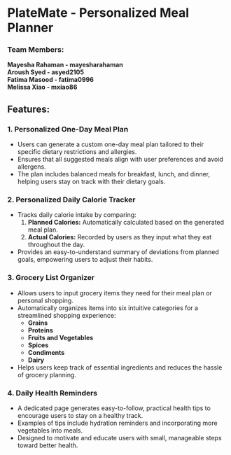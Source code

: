 # PlateMate - Personalized Meal Planner
### Team Members: <br>
**Mayesha Rahaman - mayesharahaman <br>**
**Aroush Syed - asyed2105 <br>
Fatima Masood - fatima0996 <br>
Melissa Xiao - mxiao86**

## Features:

### **1. Personalized One-Day Meal Plan**
- Users can generate a custom one-day meal plan tailored to their specific dietary restrictions and allergies.  
- Ensures that all suggested meals align with user preferences and avoid allergens.  
- The plan includes balanced meals for breakfast, lunch, and dinner, helping users stay on track with their dietary goals.  

### **2. Personalized Daily Calorie Tracker**
- Tracks daily calorie intake by comparing:  
  1. **Planned Calories:** Automatically calculated based on the generated meal plan.  
  2. **Actual Calories:** Recorded by users as they input what they eat throughout the day.  
- Provides an easy-to-understand summary of deviations from planned goals, empowering users to adjust their habits.  

### **3. Grocery List Organizer**
- Allows users to input grocery items they need for their meal plan or personal shopping.  
- Automatically organizes items into six intuitive categories for a streamlined shopping experience:  
  - **Grains**  
  - **Proteins**  
  - **Fruits and Vegetables**  
  - **Spices**  
  - **Condiments**  
  - **Dairy**  
- Helps users keep track of essential ingredients and reduces the hassle of grocery planning.  

### **4. Daily Health Reminders**
- A dedicated page generates easy-to-follow, practical health tips to encourage users to stay on a healthy track.  
- Examples of tips include hydration reminders and incorporating more vegetables into meals.  
- Designed to motivate and educate users with small, manageable steps toward better health.  

